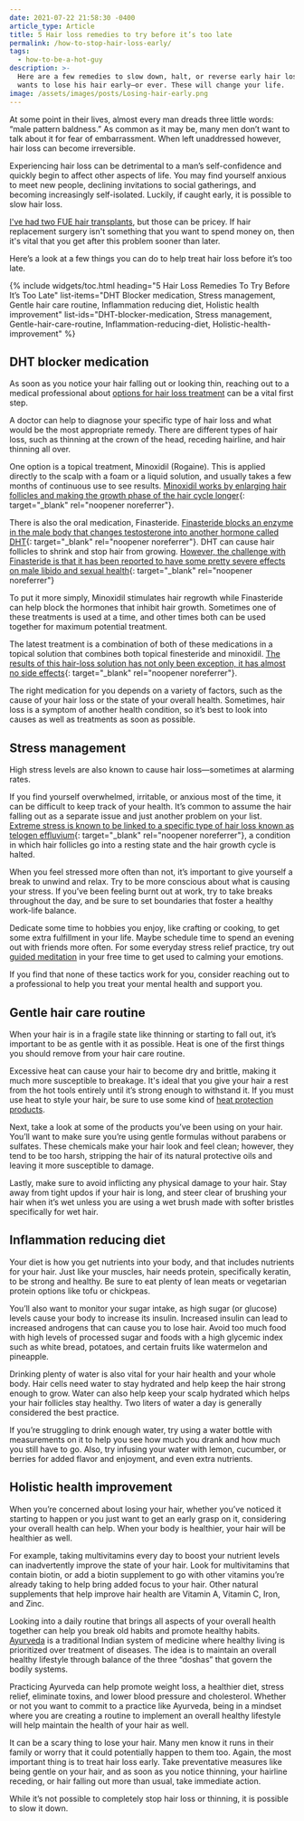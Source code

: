 ```yaml
---
date: 2021-07-22 21:58:30 -0400
article_type: Article
title: 5 Hair loss remedies to try before it’s too late
permalink: /how-to-stop-hair-loss-early/
tags:
  - how-to-be-a-hot-guy
description: >-
  Here are a few remedies to slow down, halt, or reverse early hair loss. No man
  wants to lose his hair early—or ever. These will change your life.
image: /assets/images/posts/Losing-hair-early.png
---
```

At some point in their lives, almost every man dreads three little words: “male pattern baldness.” As common as it may be, many men don’t want to talk about it for fear of embarrassment. When left unaddressed however, hair loss can become irreversible.

Experiencing hair loss can be detrimental to a man’s self-confidence and quickly begin to affect other aspects of life. You may find yourself anxious to meet new people, declining invitations to social gatherings, and becoming increasingly self-isolated. Luckily, if caught early, it is possible to slow hair loss.

[I've had two FUE hair transplants](/my-personal-experience-getting-an-fue-hair-transplant/), but those can be pricey. If hair replacement surgery isn't something that you want to spend money on, then it's vital that you get after this problem sooner than later.

Here’s a look at a few things you can do to help treat hair loss before it’s too late.

{% include widgets/toc.html heading="5 Hair Loss Remedies To Try Before It&rsquo;s Too Late" list-items="DHT Blocker medication, Stress management, Gentle hair care routine, Inflammation reducing diet, Holistic health improvement" list-ids="DHT-blocker-medication, Stress management, Gentle-hair-care-routine, Inflammation-reducing-diet, Holistic-health-improvement" %}

## DHT blocker medication

As soon as you notice your hair falling out or looking thin, reaching out to a medical professional about [options for hair loss treatment](http://forhims.com/hair-loss) can be a vital first step.

A doctor can help to diagnose your specific type of hair loss and what would be the most appropriate remedy. There are different types of hair loss, such as thinning at the crown of the head, receding hairline, and hair thinning all over.

One option is a topical treatment, Minoxidil (Rogaine). This is applied directly to the scalp with a foam or a liquid solution, and usually takes a few months of continuous use to see results. [Minoxidil works by enlarging hair follicles and making the growth phase of the hair cycle longer](https://www.healthline.com/health/does-rogaine-work){: target="_blank" rel="noopener noreferrer"}.

There is also the oral medication, Finasteride. [Finasteride blocks an enzyme in the male body that changes testosterone into another hormone called DHT](https://pubmed.ncbi.nlm.nih.gov/9951956/#:~:text=The%205alpha%2Dreductase%20inhibitor%20finasteride,alopecia&#41;%20in%20genetically%20predisposed%20men.){: target="_blank" rel="noopener noreferrer"}. DHT can cause hair follicles to shrink and stop hair from growing. [However, the challenge with Finasteride is that it has been reported to have some pretty severe effects on male libido and sexual health](https://www.rxlist.com/propecia-side-effects-drug-center.htm){: target="_blank" rel="noopener noreferrer"}

To put it more simply, Minoxidil stimulates hair regrowth while Finasteride can help block the hormones that inhibit hair growth. Sometimes one of these treatments is used at a time, and other times both can be used together for maximum potential treatment.

The latest treatment is a combination of both of these medications in a topical solution that combines both topical finesteride and minoxidil. [The results of this hair-loss solution has not only been exception, it has almost no side effects](https://pubmed.ncbi.nlm.nih.gov/29972712/){: target="_blank" rel="noopener noreferrer"}.

The right medication for you depends on a variety of factors, such as the cause of your hair loss or the state of your overall health. Sometimes, hair loss is a symptom of another health condition, so it’s best to look into causes as well as treatments as soon as possible.

## Stress management

High stress levels are also known to cause hair loss—sometimes at alarming rates.

If you find yourself overwhelmed, irritable, or anxious most of the time, it can be difficult to keep track of your health. It’s common to assume the hair falling out as a separate issue and just another problem on your list. [Extreme stress is known to be linked to a specific type of hair loss known as telogen effluvium](https://www.medicalnewstoday.com/articles/321590#:~:text=Telogen%20effluvium%20is%20a%20form,loss%20disorder%20called%20alopecia%20areata.){: target="_blank" rel="noopener noreferrer"}, a condition in which hair follicles go into a resting state and the hair growth cycle is halted.

When you feel stressed more often than not, it’s important to give yourself a break to unwind and relax. Try to be more conscious about what is causing your stress. If you’ve been feeling burnt out at work, try to take breaks throughout the day, and be sure to set boundaries that foster a healthy work-life balance.

Dedicate some time to hobbies you enjoy, like crafting or cooking, to get some extra fulfillment in your life. Maybe schedule time to spend an evening out with friends more often. For some everyday stress relief practice, try out [guided meditation](https://www.verywellmind.com/guided-meditation-getting-started-4174283) in your free time to get used to calming your emotions.

If you find that none of these tactics work for you, consider reaching out to a professional to help you treat your mental health and support you.

## Gentle hair care routine

When your hair is in a fragile state like thinning or starting to fall out, it’s important to be as gentle with it as possible. Heat is one of the first things you should remove from your hair care routine.

Excessive heat can cause your hair to become dry and brittle, making it much more susceptible to breakage. It's ideal that you give your hair a rest from the hot tools entirely until it’s strong enough to withstand it. If you must use heat to style your hair, be sure to use some kind of [heat protection products](https://www.thetrendspotter.net/best-heat-protection-products-hair/).

Next, take a look at some of the products you’ve been using on your hair. You’ll want to make sure you’re using gentle formulas without parabens or sulfates. These chemicals make your hair look and feel clean; however, they tend to be too harsh, stripping the hair of its natural protective oils and leaving it more susceptible to damage.

Lastly, make sure to avoid inflicting any physical damage to your hair. Stay away from tight updos if your hair is long, and steer clear of brushing your hair when it’s wet unless you are using a wet brush made with softer bristles specifically for wet hair.

## Inflammation reducing diet

Your diet is how you get nutrients into your body, and that includes nutrients for your hair. Just like your muscles, hair needs protein, specifically keratin, to be strong and healthy. Be sure to eat plenty of lean meats or vegetarian protein options like tofu or chickpeas.

You’ll also want to monitor your sugar intake, as high sugar (or glucose) levels cause your body to increase its insulin. Increased insulin can lead to increased androgens that can cause you to lose hair. Avoid too much food with high levels of processed sugar and foods with a high glycemic index such as white bread, potatoes, and certain fruits like watermelon and pineapple.

Drinking plenty of water is also vital for your hair health and your whole body. Hair cells need water to stay hydrated and help keep the hair strong enough to grow. Water can also help keep your scalp hydrated which helps your hair follicles stay healthy. Two liters of water a day is generally considered the best practice.

If you’re struggling to drink enough water, try using a water bottle with measurements on it to help you see how much you drank and how much you still have to go. Also, try infusing your water with lemon, cucumber, or berries for added flavor and enjoyment, and even extra nutrients.

## Holistic health improvement

When you’re concerned about losing your hair, whether you’ve noticed it starting to happen or you just want to get an early grasp on it, considering your overall health can help. When your body is healthier, your hair will be healthier as well.

For example, taking multivitamins every day to boost your nutrient levels can inadvertently improve the state of your hair. Look for multivitamins that contain biotin, or add a biotin supplement to go with other vitamins you’re already taking to help bring added focus to your hair. Other natural supplements that help improve hair health are Vitamin A, Vitamin C, Iron, and Zinc.

Looking into a daily routine that brings all aspects of your overall health together can help you break old habits and promote healthy habits. [Ayurveda](https://www.webmd.com/balance/guide/ayurvedic-treatments) is a traditional Indian system of medicine where healthy living is prioritized over treatment of diseases. The idea is to maintain an overall healthy lifestyle through balance of the three “doshas” that govern the bodily systems.

Practicing Ayurveda can help promote weight loss, a healthier diet, stress relief, eliminate toxins, and lower blood pressure and cholesterol. Whether or not you want to commit to a practice like Ayurveda, being in a mindset where you are creating a routine to implement an overall healthy lifestyle will help maintain the health of your hair as well.

It can be a scary thing to lose your hair. Many men know it runs in their family or worry that it could potentially happen to them too. Again, the most important thing is to treat hair loss early. Take preventative measures like being gentle on your hair, and as soon as you notice thinning, your hairline receding, or hair falling out more than usual, take immediate action.

While it’s not possible to completely stop hair loss or thinning, it is possible to slow it down.